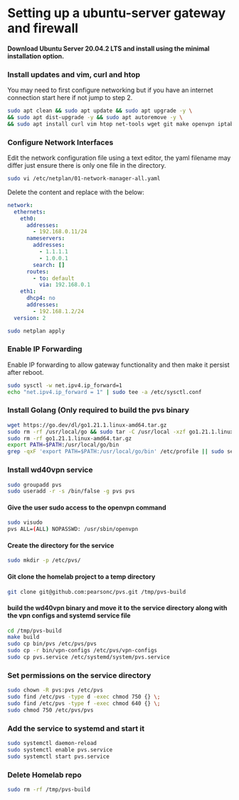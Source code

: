 # Setting up a ubuntu-server gateway and firewall

#### Download Ubuntu Server 20.04.2 LTS and install using the minimal installation option.

### Install updates and vim, curl and htop
You may need to first configure networking but if you have an internet connection start here if not jump to step 2.
```bash
sudo apt clean && sudo apt update && sudo apt upgrade -y \
&& sudo apt dist-upgrade -y && sudo apt autoremove -y \
&& sudo apt install curl vim htop net-tools wget git make openvpn iptables-persistent dnsutils iputils-ping -y
```
### Configure Network Interfaces
Edit the network configuration file using a text editor, the yaml filename may differ just ensure there is only one file in the directory.

```bash
sudo vi /etc/netplan/01-network-manager-all.yaml
```

Delete the content and replace with the below:

```yaml
network:
  ethernets:
    eth0:
      addresses:
        - 192.168.0.11/24
      nameservers:
        addresses:
          - 1.1.1.1
          - 1.0.0.1
        search: []
      routes:
        - to: default
          via: 192.168.0.1
    eth1:
      dhcp4: no
      addresses:
        - 192.168.1.2/24
  version: 2
```
```bash
sudo netplan apply
```

### Enable IP Forwarding
Enable IP forwarding to allow gateway functionality and then make it persist after reboot.

```bash
sudo sysctl -w net.ipv4.ip_forward=1
echo "net.ipv4.ip_forward = 1" | sudo tee -a /etc/sysctl.conf
```


### Install Golang (Only required to build the pvs binary

```bash
wget https://go.dev/dl/go1.21.1.linux-amd64.tar.gz
sudo rm -rf /usr/local/go && sudo tar -C /usr/local -xzf go1.21.1.linux-amd64.tar.gz
sudo rm -rf go1.21.1.linux-amd64.tar.gz
export PATH=$PATH:/usr/local/go/bin
grep -qxF 'export PATH=$PATH:/usr/local/go/bin' /etc/profile || sudo sed -i '$aexport PATH=$PATH:/usr/local/go/bin' /etc/profile
```

### Install wd40vpn service

```bash
sudo groupadd pvs
sudo useradd -r -s /bin/false -g pvs pvs
```

#### Give the user sudo access to the openvpn command
```bash
sudo visudo
pvs ALL=(ALL) NOPASSWD: /usr/sbin/openvpn
```

#### Create the directory for the service
```bash
sudo mkdir -p /etc/pvs/
```

#### Git clone the homelab project to a temp directory
```bash
git clone git@github.com:pearsonc/pvs.git /tmp/pvs-build
```

#### build the wd40vpn binary and move it to the service directory along with the vpn configs and systemd service file
```bash
cd /tmp/pvs-build
make build
sudo cp bin/pvs /etc/pvs/pvs
sudo cp -r bin/vpn-configs /etc/pvs/vpn-configs
sudo cp pvs.service /etc/systemd/system/pvs.service
```

### Set permissions on the service directory
```bash
sudo chown -R pvs:pvs /etc/pvs
sudo find /etc/pvs -type d -exec chmod 750 {} \;
sudo find /etc/pvs -type f -exec chmod 640 {} \;
sudo chmod 750 /etc/pvs/pvs
```

### Add the service to systemd and start it
```bash
sudo systemctl daemon-reload
sudo systemctl enable pvs.service
sudo systemctl start pvs.service
```

### Delete Homelab repo
```bash
sudo rm -rf /tmp/pvs-build
```